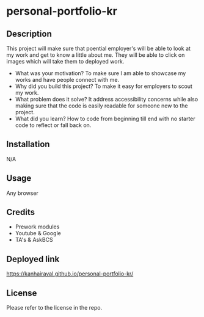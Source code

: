 # personal-portfolio-kr

## Description

This project will make sure that poential employer's will be able to look at my work and get to know a little about me.
They will be able to click on images which will take them to deployed work.

- What was your motivation?
    To make sure I am able to showcase my works and have people connect with me.
- Why did you build this project?
    To make it easy for employers to scout my work.
- What problem does it solve?
    It address accessibility concerns while also making sure that the code is easily readable for someone new to the project.
- What did you learn?
    How to code from beginning till end with no starter code to reflect or fall back on.


## Installation

   N/A

## Usage

   Any browser

## Credits

- Prework modules
- Youtube & Google
- TA's & AskBCS

## Deployed link

https://kanhairaval.github.io/personal-portfolio-kr/

## License

Please refer to the license in the repo.
